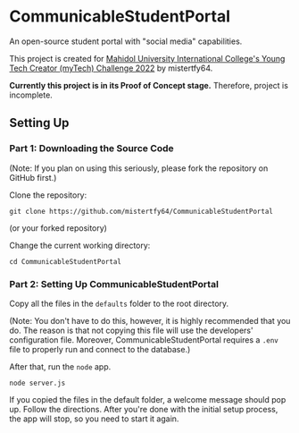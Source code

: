 # CommunicableStudentPortal
An open-source student portal with "social media" capabilities.

This project is created for [Mahidol University International College's Young Tech Creator (myTech) Challenge 2022](https://muic.mahidol.ac.th/eng/muic-young-tech-creator-mytech-challenge-2022/) by mistertfy64.

**Currently this project is in its Proof of Concept stage.** Therefore, project is incomplete.

## Setting Up
### Part 1: Downloading the Source Code

(Note: If you plan on using this seriously, please fork the repository on GitHub first.)

Clone the repository:
```
git clone https://github.com/mistertfy64/CommunicableStudentPortal
```
(or your forked repository)


Change the current working directory:
```
cd CommunicableStudentPortal
```

### Part 2: Setting Up CommunicableStudentPortal

Copy all the files in the `defaults` folder to the root directory.

(Note: You don't have to do this, however, it is highly recommended that you do. The reason is that not copying this file will use the developers' configuration file. Moreover, CommunicableStudentPortal requires a `.env` file to properly run and connect to the database.)

After that, run the `node` app.

`node server.js`

If you copied the files in the default folder, a welcome message should pop up. Follow the directions. After you're done with the initial setup process, the app will stop, so you need to start it again.
